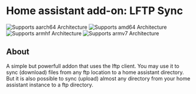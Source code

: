 # Home assistant add-on: LFTP Sync
![Supports aarch64 Architecture][aarch64-shield] ![Supports amd64 Architecture][amd64-shield] ![Supports armhf Architecture][armhf-shield] ![Supports armv7 Architecture][armv7-shield]

## About

A simple but powerfull addon that uses the lftp client.
You may use it to sync (download) files from any ftp location to a home assistant directory.
But it is also possible to sync (upload) almost any directory from your home assistant instance to a ftp directory.

[repository]: https://github.com/ElVit/hassio_addons
[aarch64-shield]: https://img.shields.io/badge/aarch64-yes-green.svg
[amd64-shield]: https://img.shields.io/badge/amd64-yes-green.svg
[armhf-shield]: https://img.shields.io/badge/armhf-yes-green.svg
[armv7-shield]: https://img.shields.io/badge/armv7-yes-green.svg

